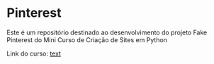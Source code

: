 # Pinterest
Este é um repositório destinado ao desenvolvimento do projeto Fake Pinterest do Mini Curso de Criação de Sites em Python 

Link do curso: [text](https://blp.hashtagtreinamentos.com/python/minicurso/criacao-sites-python)